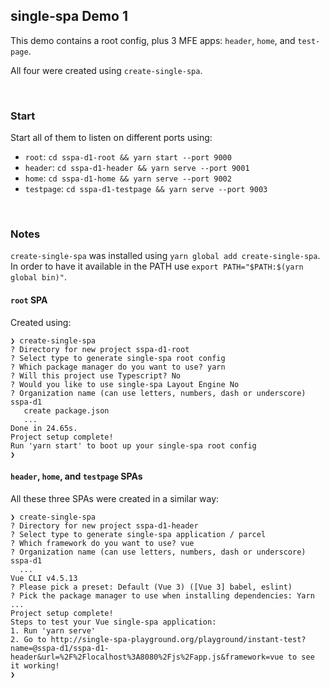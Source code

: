 ## single-spa Demo 1

This demo contains a root config, plus 3 MFE apps: `header`, `home`, and `test-page`.

All four were created using `create-single-spa`.

<br/>

### Start

Start all of them to listen on different ports using:

- `root`: `cd sspa-d1-root && yarn start --port 9000`
- `header`: `cd sspa-d1-header && yarn serve --port 9001`
- `home`: `cd sspa-d1-home && yarn serve --port 9002`
- `testpage`: `cd sspa-d1-testpage && yarn serve --port 9003`

<br/>

### Notes

`create-single-spa` was installed using `yarn global add create-single-spa`.<br/>
In order to have it available in the PATH use `export PATH="$PATH:$(yarn global bin)"`.

#### `root` SPA

Created using:

```shell
❯ create-single-spa
? Directory for new project sspa-d1-root
? Select type to generate single-spa root config
? Which package manager do you want to use? yarn
? Will this project use Typescript? No
? Would you like to use single-spa Layout Engine No
? Organization name (can use letters, numbers, dash or underscore) sspa-d1
   create package.json
   ...
Done in 24.65s.
Project setup complete!
Run 'yarn start' to boot up your single-spa root config
❯
```

#### `header`, `home`, and `testpage` SPAs

All these three SPAs were created in a similar way:

```shell
❯ create-single-spa
? Directory for new project sspa-d1-header
? Select type to generate single-spa application / parcel
? Which framework do you want to use? vue
? Organization name (can use letters, numbers, dash or underscore) sspa-d1
  ...
Vue CLI v4.5.13
? Please pick a preset: Default (Vue 3) ([Vue 3] babel, eslint)
? Pick the package manager to use when installing dependencies: Yarn
...
Project setup complete!
Steps to test your Vue single-spa application:
1. Run 'yarn serve'
2. Go to http://single-spa-playground.org/playground/instant-test?name=@sspa-d1/sspa-d1-header&url=%2F%2Flocalhost%3A8080%2Fjs%2Fapp.js&framework=vue to see it working!
❯
```
